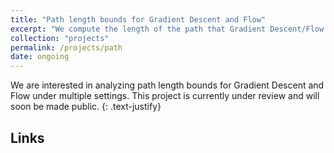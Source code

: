 ```yaml
---
title: "Path length bounds for Gradient Descent and Flow"
excerpt: "We compute the length of the path that Gradient Descent/Flow has in multiple settings" 
collection: "projects"
permalink: /projects/path
date: ongoing
---
```


We are interested in analyzing path length bounds for Gradient Descent and Flow under multiple settings. This project is currently under review and will soon be made public. 
{: .text-justify}

Links
---

